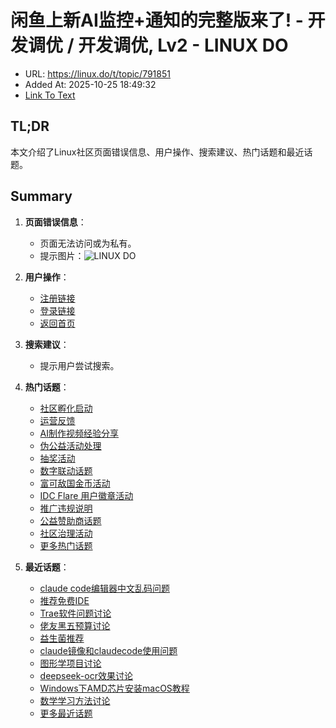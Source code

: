 # 闲鱼上新AI监控+通知的完整版来了! - 开发调优 / 开发调优, Lv2 - LINUX DO
- URL: https://linux.do/t/topic/791851
- Added At: 2025-10-25 18:49:32
- [Link To Text](2025-10-25-闲鱼上新ai监控+通知的完整版来了!---开发调优-开发调优,-lv2---linux-do_raw.md)

## TL;DR
本文介绍了Linux社区页面错误信息、用户操作、搜索建议、热门话题和最近话题。

## Summary
1. **页面错误信息**：
   - 页面无法访问或为私有。
   - 提示图片：![LINUX DO](https://linux.do/uploads/default/original/4X/d/1/4/d146c68151340881c884d95e0da4acdf369258c6.png)

2. **用户操作**：
   - [注册链接](https://linux.do/signup)
   - [登录链接](https://linux.do/login)
   - [返回首页](https://linux.do/)

3. **搜索建议**：
   - 提示用户尝试搜索。

4. **热门话题**：
   - [社区孵化启动](https://linux.do/t/topic/1039951)
   - [运营反馈](https://linux.do/c/feedback/2)
   - [AI制作视频经验分享](https://linux.do/t/topic/997596)
   - [伪公益活动处理](https://linux.do/t/topic/1083555)
   - [抽奖活动](https://linux.do/t/topic/1066223)
   - [数字联动话题](https://linux.do/t/topic/1065896)
   - [富可敌国金币活动](https://linux.do/t/topic/1054658)
   - [IDC Flare 用户徽章活动](https://linux.do/t/topic/1019009)
   - [推广违规说明](https://linux.do/t/topic/991874)
   - [公益赞助商话题](https://linux.do/t/topic/1040398)
   - [社区治理活动](https://linux.do/t/topic/1084184)
   - [更多热门话题](https://linux.do/top)

5. **最近话题**：
   - [claude code编辑器中文乱码问题](https://linux.do/t/topic/1091239)
   - [推荐免费IDE](https://linux.do/t/topic/1091235)
   - [Trae软件问题讨论](https://linux.do/t/topic/1091215)
   - [佬友黑五预算讨论](https://linux.do/t/topic/1091212)
   - [益生菌推荐](https://linux.do/t/topic/1091198)
   - [claude镜像和claudecode使用问题](https://linux.do/t/topic/1091196)
   - [图形学项目讨论](https://linux.do/t/topic/1091193)
   - [deepseek-ocr效果讨论](https://linux.do/t/topic/1091191)
   - [Windows下AMD芯片安装macOS教程](https://linux.do/t/topic/1091177)
   - [数学学习方法讨论](https://linux.do/t/topic/1091170)
   - [更多最近话题](https://linux.do/latest)
